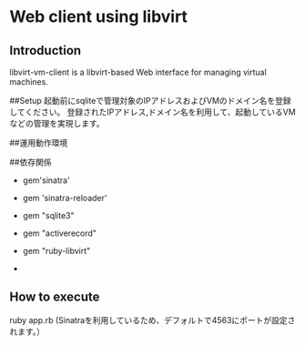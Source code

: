 
# Web client using libvirt

## Introduction
libvirt-vm-client is a libvirt-based Web interface for managing virtual machines.


##Setup
起動前にsqliteで管理対象のIPアドレスおよびVMのドメイン名を登録してください。
登録されたIPアドレス,ドメイン名を利用して、起動しているVMなどの管理を実現します。

##運用動作環境


##依存関係

- gem'sinatra'
- gem 'sinatra-reloader'
- gem "sqlite3"
- gem "activerecord"
- gem "ruby-libvirt"

- 
## How to execute
ruby app.rb (Sinatraを利用しているため、デフォルトで4563にポートが設定されます。）










